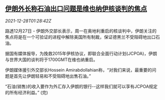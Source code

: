 <!--1640655062000-->
[伊朗外长称石油出口问题是维也纳伊核谈判的焦点](https://cn.reuters.com/article/iran-nuclear-talk-oil-topic-1228-idCNKBS2J702K)
------

<div><i>2021-12-28T01:28:42Z</i></div><p>路透12月27日 - 伊朗外交部长表示，周一在奥地利重启的核谈判中，伊朗关注的焦点将是在一个可验证的进程中解除美国所有制裁，保证德黑兰不受阻碍地出口石油。</p><p>据国有媒体报导，为挽救2015年伊核协议，即联合全面行动计划(JCPOA)，伊朗与世界大国的谈判将于1700GMT在维也纳重启。</p><p>伊朗媒体援引外交部长Hossein Amirabdollahian称，“对我们来说，最重要的问题是首先让伊朗轻易和不受阻碍地出售石油。”</p><p>“石油(销售)的收入要作为外汇存入伊朗的银行--这样我们就可以享有JCPOA规定的所有经济利益。” (完)</p>
